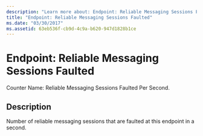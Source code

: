 ```yaml
---
description: "Learn more about: Endpoint: Reliable Messaging Sessions Faulted"
title: "Endpoint: Reliable Messaging Sessions Faulted"
ms.date: "03/30/2017"
ms.assetid: 63eb536f-cb9d-4c9a-b620-947d1828b1ce
---
```

# Endpoint: Reliable Messaging Sessions Faulted

Counter Name: Reliable Messaging Sessions Faulted Per Second.  
  
## Description  

 Number of reliable messaging sessions that are faulted at this endpoint in a second.
